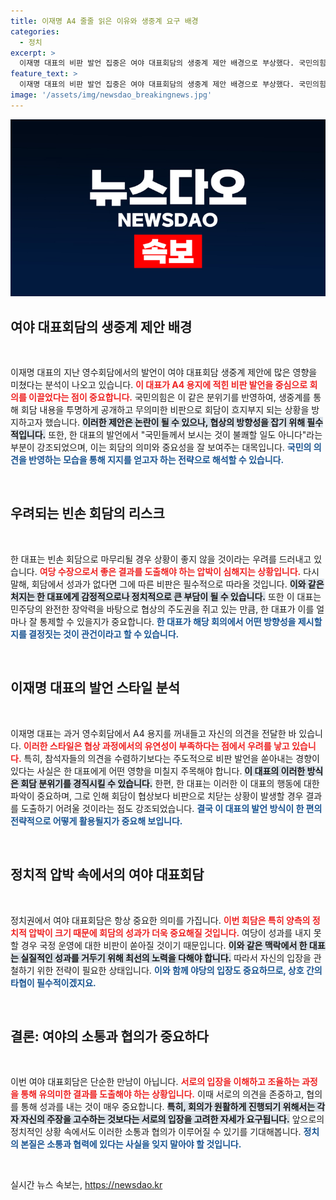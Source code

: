 ```yaml
---
title: 이재명 A4 줄줄 읽은 이유와 생중계 요구 배경
categories:
  - 정치
excerpt: >
  이재명 대표의 비판 발언 집중은 여야 대표회담의 생중계 제안 배경으로 부상했다. 국민의힘은 이 대표의 조율 없는 행동이 성과를 저해할 우려가 크다며, 공개 회담의 필요성을 강조하고 있다. 이를 통해 빈손 회담 리스크를 피하고자 한다.
feature_text: >
  이재명 대표의 비판 발언 집중은 여야 대표회담의 생중계 제안 배경으로 부상했다. 국민의힘은 이 대표의 조율 없는 행동이 성과를 저해할 우려가 크다며, 공개 회담의 필요성을 강조하고 있다. 이를 통해 빈손 회담 리스크를 피하고자 한다.
image: '/assets/img/newsdao_breakingnews.jpg'
---
```


<p><img src="/assets/img/newsdao_breakingnews.jpg" alt="koreaapp 속보" /></p>

<h2 data-ke-size="size26">여야 대표회담의 생중계 제안 배경</h2>

<p data-ke-size="size16">&nbsp;</p>

<p>이재명 대표의 지난 영수회담에서의 발언이 여야 대표회담 생중계 제안에 많은 영향을 미쳤다는 분석이 나오고 있습니다. <b><span style="color: #ee2323;">이 대표가 A4 용지에 적힌 비판 발언을 중심으로 회의를 이끌었다는 점이 중요합니다.</span></b> 국민의힘은 이 같은 분위기를 반영하여, 생중계를 통해 회담 내용을 투명하게 공개하고 무의미한 비판으로 회담이 흐지부지 되는 상황을 방지하고자 했습니다. <b><span style="background-color: #21538527;">이러한 제안은 논란이 될 수 있으나, 협상의 방향성을 잡기 위해 필수적입니다.</span></b> 또한, 한 대표의 발언에서 "국민들께서 보시는 것이 불쾌할 일도 아니다"라는 부분이 강조되었으며, 이는 회담의 의미와 중요성을 잘 보여주는 대목입니다. <b><span style="color: #1a5490;">국민의 의견을 반영하는 모습을 통해 지지를 얻고자 하는 전략으로 해석할 수 있습니다.</span></b></p>

<p data-ke-size="size16">&nbsp;</p>

<h2 data-ke-size="size26">우려되는 빈손 회담의 리스크</h2>

<p data-ke-size="size16">&nbsp;</p>

<p>한 대표는 빈손 회담으로 마무리될 경우 상황이 좋지 않을 것이라는 우려를 드러내고 있습니다. <b><span style="color: #ee2323;">여당 수장으로서 좋은 결과를 도출해야 하는 압박이 심해지는 상황입니다.</span></b> 다시 말해, 회담에서 성과가 없다면 그에 따른 비판은 필수적으로 따라올 것입니다. <b><span style="background-color: #21538527;">이와 같은 처지는 한 대표에게 감정적으로나 정치적으로 큰 부담이 될 수 있습니다.</span></b> 또한 이 대표는 민주당의 완전한 장악력을 바탕으로 협상의 주도권을 쥐고 있는 만큼, 한 대표가 이를 얼마나 잘 통제할 수 있을지가 중요합니다. <b><span style="color: #1a5490;">한 대표가 해당 회의에서 어떤 방향성을 제시할지를 결정짓는 것이 관건이라고 할 수 있습니다.</span></b></p>

<p data-ke-size="size16">&nbsp;</p>

<h2 data-ke-size="size26">이재명 대표의 발언 스타일 분석</h2>

<p data-ke-size="size16">&nbsp;</p>

<p>이재명 대표는 과거 영수회담에서 A4 용지를 꺼내들고 자신의 의견을 전달한 바 있습니다. <b><span style="color: #ee2323;">이러한 스타일은 협상 과정에서의 유연성이 부족하다는 점에서 우려를 낳고 있습니다.</span></b> 특히, 참석자들의 의견을 수렴하기보다는 주도적으로 비판 발언을 쏟아내는 경향이 있다는 사실은 한 대표에게 어떤 영향을 미칠지 주목해야 합니다. <b><span style="background-color: #21538527;">이 대표의 이러한 방식은 회담 분위기를 경직시킬 수 있습니다.</span></b> 한편, 한 대표는 이러한 이 대표의 행동에 대한 파악이 중요하며, 그로 인해 회담이 협상보다 비판으로 치닫는 상황이 발생할 경우 결과를 도출하기 어려울 것이라는 점도 강조되었습니다. <b><span style="color: #1a5490;">결국 이 대표의 발언 방식이 한 편의 전략적으로 어떻게 활용될지가 중요해 보입니다.</span></b></p>

<p data-ke-size="size16">&nbsp;</p>

<h2 data-ke-size="size26">정치적 압박 속에서의 여야 대표회담</h2>

<p data-ke-size="size16">&nbsp;</p>

<p>정치권에서 여야 대표회담은 항상 중요한 의미를 가집니다. <b><span style="color: #ee2323;">이번 회담은 특히 양측의 정치적 압박이 크기 때문에 회담의 성과가 더욱 중요해질 것입니다.</span></b> 여당이 성과를 내지 못할 경우 국정 운영에 대한 비판이 쏟아질 것이기 때문입니다. <b><span style="background-color: #21538527;">이와 같은 맥락에서 한 대표는 실질적인 성과를 거두기 위해 최선의 노력을 다해야 합니다.</span></b> 따라서 자신의 입장을 관철하기 위한 전략이 필요한 상태입니다. <b><span style="color: #1a5490;">이와 함께 야당의 입장도 중요하므로, 상호 간의 타협이 필수적이겠지요.</span></b></p>

<p data-ke-size="size16">&nbsp;</p>

<h2 data-ke-size="size26">결론: 여야의 소통과 협의가 중요하다</h2>

<p data-ke-size="size16">&nbsp;</p>

<p>이번 여야 대표회담은 단순한 만남이 아닙니다. <b><span style="color: #ee2323;">서로의 입장을 이해하고 조율하는 과정을 통해 유의미한 결과를 도출해야 하는 상황입니다.</span></b> 이때 서로의 의견을 존중하고, 협의를 통해 성과를 내는 것이 매우 중요합니다. <b><span style="background-color: #21538527;">특히, 회의가 원활하게 진행되기 위해서는 각자 자신의 주장을 고수하는 것보다는 서로의 입장을 고려한 자세가 요구됩니다.</span></b> 앞으로의 정치적인 상황 속에서도 이러한 소통과 협의가 이루어질 수 있기를 기대해봅니다. <b><span style="color: #1a5490;">정치의 본질은 소통과 협력에 있다는 사실을 잊지 말아야 할 것입니다.</span></b></p>

<p data-ke-size="size16">&nbsp;</p>
실시간 뉴스 속보는, <a href="https://newsdao.kr" rel="dofollow">https://newsdao.kr</a>


